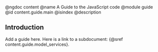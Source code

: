 @ngdoc content
@name A Guide to the JavaScript code
@module guide
@id content.guide.main
@isindex
@description

## Introduction

Add a guide here. Here is a link to a subdocument: {@sref content.guide.model_services}.
